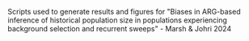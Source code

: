 Scripts used to generate results and figures for "Biases in ARG-based inference of historical population size in populations experiencing background selection and recurrent sweeps" - Marsh & Johri 2024

